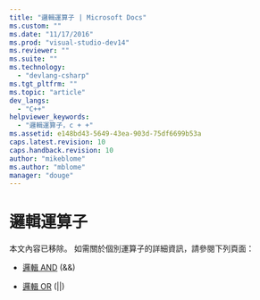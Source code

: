 ```yaml
---
title: "邏輯運算子 | Microsoft Docs"
ms.custom: ""
ms.date: "11/17/2016"
ms.prod: "visual-studio-dev14"
ms.reviewer: ""
ms.suite: ""
ms.technology: 
  - "devlang-csharp"
ms.tgt_pltfrm: ""
ms.topic: "article"
dev_langs: 
  - "C++"
helpviewer_keywords: 
  - "邏輯運算子，c + +"
ms.assetid: e148bd43-5649-43ea-903d-75df6699b53a
caps.latest.revision: 10
caps.handback.revision: 10
author: "mikeblome"
ms.author: "mblome"
manager: "douge"
---
```

# 邏輯運算子
本文內容已移除。 如需關於個別運算子的詳細資訊，請參閱下列頁面：  
  
-   [邏輯 AND](../Topic/Logical%20AND%20Operator:%20&&.md) \(&&\)  
  
-   [邏輯 OR](../Topic/Logical%20OR%20Operator:%20%7C%7C.md) \(&#124;&#124;\)